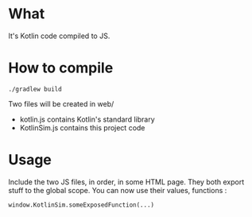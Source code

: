 # What

It's Kotlin code compiled to JS.

# How to compile

    ./gradlew build


Two files will be created in web/
- kotlin.js contains Kotlin's standard library
- KotlinSim.js contains this project code

# Usage

Include the two JS files, in order, in some HTML page.
They both export stuff to the global scope.
You can now use their values, functions :

    window.KotlinSim.someExposedFunction(...)
